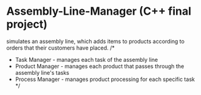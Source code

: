 # Assembly-Line-Manager (C++ final project)
simulates an assembly line, which adds items to products according to orders that their customers have placed.
/*
 * Task Manager - manages each task of the assembly line
 * Product Manager - manages each product that passes through the assembly line's tasks
 * Process Manager - manages product processing for each specific task
 */
 
